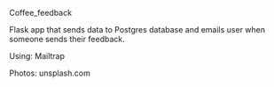 Coffee_feedback

Flask app that sends data to Postgres database and emails user when someone sends their feedback.


Using: Mailtrap

Photos: unsplash.com
